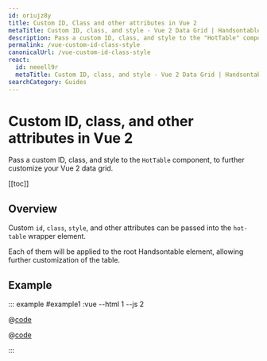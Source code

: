 ```yaml
---
id: oriujz8y
title: Custom ID, Class and other attributes in Vue 2
metaTitle: Custom ID, class, and style - Vue 2 Data Grid | Handsontable
description: Pass a custom ID, class, and style to the "HotTable" component, to further customize your Vue 2 data grid.
permalink: /vue-custom-id-class-style
canonicalUrl: /vue-custom-id-class-style
react:
  id: neeell9r
  metaTitle: Custom ID, class, and style - Vue 2 Data Grid | Handsontable
searchCategory: Guides
---
```


# Custom ID, class, and other attributes in Vue 2

Pass a custom ID, class, and style to the `HotTable` component, to further customize your Vue 2 data grid.

[[toc]]

## Overview

Custom `id`, `class`, `style`, and other attributes can be passed into the `hot-table` wrapper element.

Each of them will be applied to the root Handsontable element, allowing further customization of the table.

## Example

::: example #example1 :vue --html 1 --js 2

@[code](@/content/guides/integrate-with-vue/vue-custom-id-class-style/vue/example1.html)

@[code](@/content/guides/integrate-with-vue/vue-custom-id-class-style/vue/example1.js)

:::

